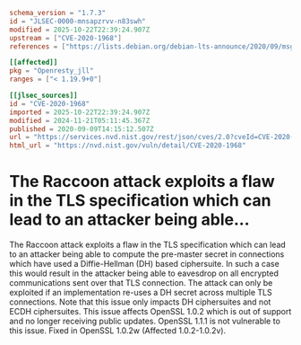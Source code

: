 ```toml
schema_version = "1.7.3"
id = "JLSEC-0000-mnsapzrvv-n83swh"
modified = 2025-10-22T22:39:24.907Z
upstream = ["CVE-2020-1968"]
references = ["https://lists.debian.org/debian-lts-announce/2020/09/msg00016.html", "https://security.gentoo.org/glsa/202210-02", "https://security.netapp.com/advisory/ntap-20200911-0004/", "https://usn.ubuntu.com/4504-1/", "https://www.openssl.org/news/secadv/20200909.txt", "https://www.oracle.com//security-alerts/cpujul2021.html", "https://www.oracle.com/security-alerts/cpuApr2021.html", "https://www.oracle.com/security-alerts/cpuapr2022.html", "https://www.oracle.com/security-alerts/cpujan2021.html", "https://www.oracle.com/security-alerts/cpuoct2021.html", "https://lists.debian.org/debian-lts-announce/2020/09/msg00016.html", "https://security.gentoo.org/glsa/202210-02", "https://security.netapp.com/advisory/ntap-20200911-0004/", "https://usn.ubuntu.com/4504-1/", "https://www.openssl.org/news/secadv/20200909.txt", "https://www.oracle.com//security-alerts/cpujul2021.html", "https://www.oracle.com/security-alerts/cpuApr2021.html", "https://www.oracle.com/security-alerts/cpuapr2022.html", "https://www.oracle.com/security-alerts/cpujan2021.html", "https://www.oracle.com/security-alerts/cpuoct2021.html"]

[[affected]]
pkg = "Openresty_jll"
ranges = ["< 1.19.9+0"]

[[jlsec_sources]]
id = "CVE-2020-1968"
imported = 2025-10-22T22:39:24.907Z
modified = 2024-11-21T05:11:45.367Z
published = 2020-09-09T14:15:12.507Z
url = "https://services.nvd.nist.gov/rest/json/cves/2.0?cveId=CVE-2020-1968"
html_url = "https://nvd.nist.gov/vuln/detail/CVE-2020-1968"
```

# The Raccoon attack exploits a flaw in the TLS specification which can lead to an attacker being able...

The Raccoon attack exploits a flaw in the TLS specification which can lead to an attacker being able to compute the pre-master secret in connections which have used a Diffie-Hellman (DH) based ciphersuite. In such a case this would result in the attacker being able to eavesdrop on all encrypted communications sent over that TLS connection. The attack can only be exploited if an implementation re-uses a DH secret across multiple TLS connections. Note that this issue only impacts DH ciphersuites and not ECDH ciphersuites. This issue affects OpenSSL 1.0.2 which is out of support and no longer receiving public updates. OpenSSL 1.1.1 is not vulnerable to this issue. Fixed in OpenSSL 1.0.2w (Affected 1.0.2-1.0.2v).

